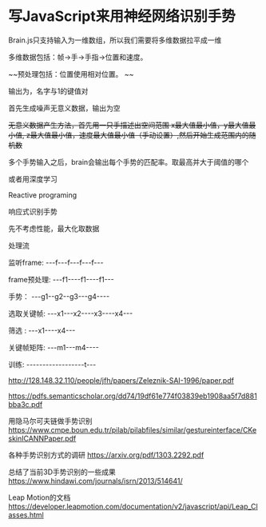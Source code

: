 # 写JavaScript来用神经网络识别手势

Brain.js只支持输入为一维数组，所以我们需要将多维数据拉平成一维

多维数据包括：帧->手->手指->位置和速度。

~~预处理包括：位置使用相对位置。 ~~

输出为，名字与1的键值对

首先生成噪声无意义数据，输出为空

~~无意义数据产生方法，首先用一只手描述出空间范围 x最大值最小值，y最大值最小值, z最大值最小值，速度最大值最小值（手动设置）,然后开始生成范围内的随机数~~

多个手势输入之后，brain会输出每个手势的匹配率。取最高并大于阈值的哪个

或者用深度学习

Reactive programing

响应式识别手势

先不考虑性能，最大化取数据


处理流

监听frame: ---f---f---f---f---

frame预处理: ---f1----f1----f1---

手势：     ---g1--g2--g3---g4----

选取关键帧:  ---x1---x2----x3----x4---

筛选 : ---x1----x4---

关键帧矩阵:   ---m1---m4----

训练:      ------------------t---




http://128.148.32.110/people/jfh/papers/Zeleznik-SAI-1996/paper.pdf

https://pdfs.semanticscholar.org/dd74/19df61e774f03839eb1908aa5f7d881bba3c.pdf

用隐马尔可夫链做手势识别
https://www.cmpe.boun.edu.tr/pilab/pilabfiles/similar/gestureinterface/CKeskinICANNPaper.pdf

各种手势识别方式的调研
https://arxiv.org/pdf/1303.2292.pdf

总结了当前3D手势识别的一些成果
https://www.hindawi.com/journals/isrn/2013/514641/

Leap Motion的文档
https://developer.leapmotion.com/documentation/v2/javascript/api/Leap_Classes.html
